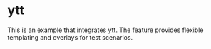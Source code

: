 # ytt

This is an example that integrates [ytt](https://carvel.dev/ytt/). The feature provides flexible templating and overlays for test scenarios.
